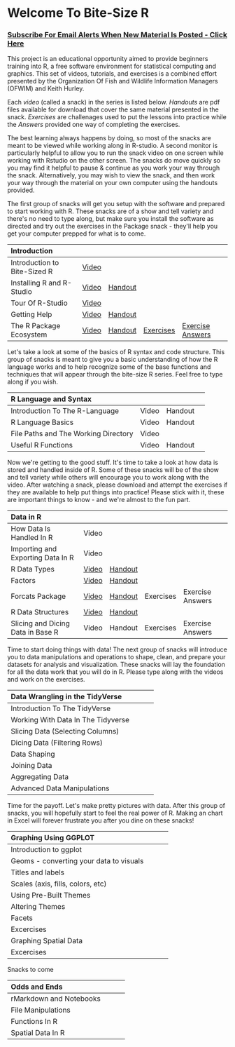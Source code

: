 # Welcome To Bite-Size R

### [**Subscribe For Email Alerts When New Material Is Posted - Click Here**](https://mailchi.mp/c2a046283e81/bitesizer)

This project is an educational opportunity aimed to provide beginners training into R, a free software environment for statistical computing and graphics.  This set of videos, tutorials, and exercises is a combined effort presented by the Organization Of Fish and Wildlife Information Managers (OFWIM) and Keith Hurley.

Each *video* (called a snack) in the series is listed below.  *Handouts* are pdf files available for download that cover the same material presented in the snack.  *Exercises* are challenages used to put the lessons into practice while the *Answers* provided one way of completing the exercises.

The best learning always happens by doing, so most of the snacks are meant to be viewed while working along in R-studio.  A second monitor is particularly helpful to allow you to run the snack video on one screen while working with Rstudio on the other screen.  The snacks do move quickly so you may find it helpful to pause & continue as you work your way through the snack.  Alternatively, you may wish to view the snack, and then work your way through the material on your own computer using the handouts provided.

The first group of snacks will get you setup with the software and prepared to start working with R.  These snacks are of a show and tell variety and there's no need to type along, but make sure you install the software as directed and try out the exercises in the Package snack - they'll help you get your computer prepped for what is to come.

| Introduction | | | | |
| :------------------------- | ----- | -------- | --- | --- |
| Introduction to Bite-Sized R | [Video](https://www.youtube.com/watch?v=hZs3T5TNGIU) |  | | |
| Installing R and R-Studio | [Video](https://youtu.be/icjPO6JqYtM) | [Handout](/Handouts/Install.pdf) | | |
| Tour Of R-Studio          | [Video](https://studio.youtube.com/video/8cr8xgWUx1o) |  | | |
| Getting Help              | [Video](https://youtu.be/EwhF8tlycG4) | [Handout](/Handouts/Help.pdf) || |
| The R Package Ecosystem   | [Video](https://studio.youtube.com/video/YlAR7NgBfVA) | [Handout](/Handouts/Packages.pdf) | [Exercises](/Handouts/Packages_Exercises.pdf) | [Exercise Answers](/Handouts/Packages_Exercises_Answers.pdf) |

Let's take a look at some of the basics of R syntax and code structure.  This group of snacks is meant to give you a basic understanding of how the R language works and to help recognize some of the base functions and techniques that will appear through the bite-size R series.  Feel free to type along if you wish.

| R Language and Syntax  |   |   |   |
| :--- | --- | --- | --- |
| Introduction To The R-Language    | Video    | Handout    |     |
| R Language Basics    | Video    | Handout    |     |
| File Paths and The Working Directory    | Video    |     |     |
| Useful R Functions    | Video    | Handout    |     |

Now we're getting to the good stuff.  It's time to take a look at how data is stored and handled inside of R.  Some of these snacks will be of the show and tell variety while others will encourage you to work along with the video.  After watching a snack, please download and attempt the exercises if they are available to help put things into practice!  Please stick with it, these are important things to know - and we're almost to the fun part.

| Data in R  |   |   |   | |
| :--- | --- | --- | --- | --- |
| How Data Is Handled In R    | Video    |     |     |    |
| Importing and Exporting Data In R    | Video    |     |     |    |
| R Data Types    | [Video](https://youtu.be/SLAy5gpm8gI)    | [Handout](/Handouts/DataTypes.pdf)    |     |    |
| Factors | [Video](https://www.youtube.com/watch?v=xY9b7nitDF4)    | [Handout](/Handouts/Factors.pdf)    |     |    |
| Forcats Package | [Video](https://youtu.be/jXoQav5UwVU)    | [Handout](/Handouts/Forcats.pdf)    | Exercises  | Exercise Answers  |
| R Data Structures    | [Video](https://youtu.be/swaHtQfKndg)    | [Handout](/Handouts/DataStructures.pdf)    |     |    |
| Slicing and Dicing Data in Base R     | Video    | Handout    | Exercises  | Exercise Answers  |

Time to start doing things with data!  The next group of snacks will introduce you to data manipulations and operations to shape, clean, and prepare your datasets for analysis and visualization.  These snacks will lay the foundation for all the data work that you will do in R.  Please type along with the videos and work on the exercises.
  
| Data Wrangling in the TidyVerse  |   |   |   |
| :--- | --- | --- | --- |
| Introduction To The TidyVerse    |     |     |     |
| Working With Data In The Tidyverse    |     |     |     |
| Slicing Data (Selecting Columns)   |     |     |     |
| Dicing Data (Filtering Rows)   |     |     |     |
| Data Shaping    |     |     |     |
| Joining Data    |     |     |     |
| Aggregating Data    |     |     |     |
| Advanced Data Manipulations    |     |     |     |

Time for the payoff.  Let's make pretty pictures with data.  After this group of snacks, you will hopefully start to feel the real power of R.  Making an chart in Excel will forever frustrate you after you dine on these snacks!
  
| Graphing Using GGPLOT  |   |   |   |
| :--- | --- | --- | --- |
| Introduction to ggplot    |     |     |     |
| Geoms - converting your data to visuals    |     |     |     |
| Titles and labels    |     |     |     |
| Scales (axis, fills, colors, etc)     |     |     |     |
| Using Pre-Built Themes    |     |     |     |
| Altering Themes    |     |     |     |
| Facets    |     |     |     |
| Excercises    |     |     |     |
| Graphing Spatial Data    |     |     |     |
| Excercises    |     |     |     |

Snacks to come

| Odds and Ends   |   |   |   |
| :--- | --- | --- | --- |
| rMarkdown and Notebooks    |     |     |     |
| File Manipulations    |     |     |     |
| Functions In R    |     |     |     |
| Spatial Data In R    |     |     |     |
 
